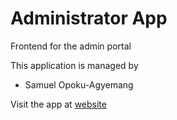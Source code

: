 # Administrator App 
Frontend for the admin portal

This application is managed by 
* Samuel Opoku-Agyemang


Visit the app at [website](http://www.admin.massenergize.org)